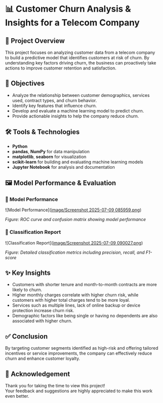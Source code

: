 # 📊 Customer Churn Analysis & Insights for a Telecom Company

## 📌 Project Overview
This project focuses on analyzing customer data from a telecom company to build a predictive model that identifies customers at risk of churn. By understanding key factors driving churn, the business can proactively take actions to improve customer retention and satisfaction.

## 🎯 Objectives
- Analyze the relationship between customer demographics, services used, contract types, and churn behavior.
- Identify key features that influence churn.
- Develop and evaluate a machine learning model to predict churn.
- Provide actionable insights to help the company reduce churn.

## 🛠️ Tools & Technologies
- **Python**  
- **pandas**, **NumPy** for data manipulation  
- **matplotlib**, **seaborn** for visualization  
- **scikit-learn** for building and evaluating machine learning models  
- **Jupyter Notebook** for analysis and documentation

## 🖼️ Model Performance & Evaluation

### 📌 Model Performance

![Model Performance]([image/Screenshot 2025-07-09 085959.png](https://github.com/Phat-ops/custumers_churn/blob/main/image/Screenshot%202025-07-09%20085959.png?raw=true))

*Figure: ROC curve and confusion matrix showing model performance*

### 📝 Classification Report

![Classification Report]([image/Screenshot 2025-07-09 090027.png](https://github.com/Phat-ops/custumers_churn/blob/main/image/Screenshot%202025-07-09%20090027.png?raw=true))

*Figure: Detailed classification metrics including precision, recall, and F1-score*

## ✨ Key Insights
- Customers with shorter tenure and month-to-month contracts are more likely to churn.
- Higher monthly charges correlate with higher churn risk, while customers with higher total charges tend to be more loyal.
- Services such as multiple lines, lack of online backup or device protection increase churn risk.
- Demographic factors like being single or having no dependents are also associated with higher churn.

## ✅ Conclusion
By targeting customer segments identified as high-risk and offering tailored incentives or service improvements, the company can effectively reduce churn and enhance customer loyalty.

## 🙏 Acknowledgement
Thank you for taking the time to view this project!  
Your feedback and suggestions are highly appreciated to make this work even better.
